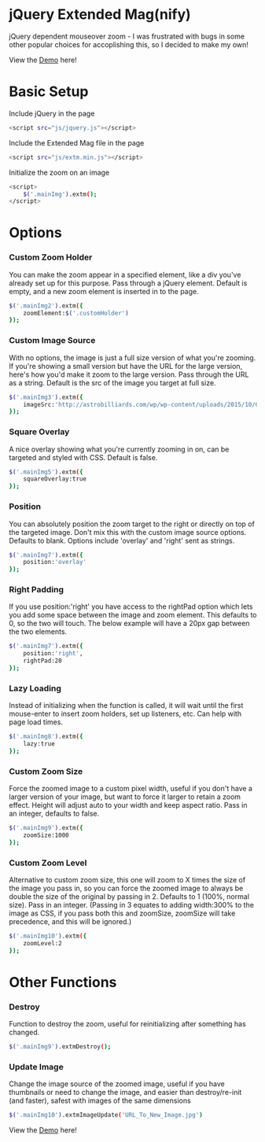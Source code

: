# jQuery Extended Mag(nify)

jQuery dependent mouseover zoom - I was frustrated with bugs in some other popular choices for accoplishing this, so I decided to make my own!

View the [Demo] here!

# Basic Setup

Include jQuery in the page

```sh
<script src="js/jquery.js"></script>
```

Include the Extended Mag file in the page

```sh
<script src="js/extm.min.js"></script>
```

Initialize the zoom on an image

```sh
<script>
	$('.mainImg').extm();
</script>
```

# Options

### Custom Zoom Holder

You can make the zoom appear in a specified element, like a div you've already set up for this purpose. Pass through a jQuery element. Default is empty, and a new zoom element is inserted in to the page.

```sh
$('.mainImg2').extm({
	zoomElement:$('.customHolder')
});
```

### Custom Image Source

With no options, the image is just a full size version of what you're zooming. If you're showing a small version but have the URL for the large version, here's how you'd make it zoom to the large version. Pass through the URL as a string. Default is the src of the image you target at full size.

```sh
$('.mainImg3').extm({
	imageSrc:'http://astrobilliards.com/wp/wp-content/uploads/2015/10/G407-EDIT.jpg'
});
```

### Square Overlay

A nice overlay showing what you're currently zooming in on, can be targeted and styled with CSS. Default is false.

```sh
$('.mainImg5').extm({
	squareOverlay:true
});
```

### Position

You can absolutely position the zoom target to the right or directly on top of the targeted image. Don't mix this with the custom image source options. Defaults to blank. Options include 'overlay' and 'right' sent as strings.

```sh
$('.mainImg7').extm({
	position:'overlay'
});
```

### Right Padding

If you use position:'right' you have access to the rightPad option which lets you add some space between the image and zoom element. This defaults to 0, so the two will touch. The below example will have a 20px gap between the two elements.

```sh
$('.mainImg7').extm({
	position:'right',
	rightPad:20
});
```

### Lazy Loading

Instead of initializing when the function is called, it will wait until the first mouse-enter to insert zoom holders, set up listeners, etc. Can help with page load times.

```sh
$('.mainImg8').extm({
	lazy:true
});
```

### Custom Zoom Size

Force the zoomed image to a custom pixel width, useful if you don't have a larger version of your image, but want to force it larger to retain a zoom effect. Height will adjust auto to your width and keep aspect ratio. Pass in an integer, defaults to false.

```sh
$('.mainImg9').extm({
	zoomSize:1000
});
```

### Custom Zoom Level

Alternative to custom zoom size, this one will zoom to X times the size of the image you pass in, so you can force the zoomed image to always be double the size of the original by passing in 2. Defaults to 1 (100%, normal size). Pass in an integer. (Passing in 3 equates to adding width:300% to the image as CSS, if you pass both this and zoomSize, zoomSize will take precedence, and this will be ignored.)

```sh
$('.mainImg10').extm({
	zoomLevel:2
});
```

# Other Functions

### Destroy

Function to destroy the zoom, useful for reinitializing after something has changed.

```sh
$('.mainImg9').extmDestroy();
```

### Update Image

Change the image source of the zoomed image, useful if you have thumbnails or need to change the image, and easier than destroy/re-init (and faster), safest with images of the same dimensions

```sh
$('.mainImg10').extmImageUpdate('URL_To_New_Image.jpg')
```

View the [Demo] here!

[Demo]: http://codepen.io/caleboleary/pen/JXyedK
